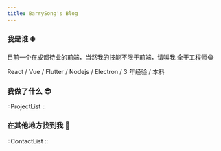 ```yaml
---
title: BarrySong's Blog
---
```


### 我是谁 :snowflake:

目前一个在成都待业的前端，当然我的技能不限于前端，请叫我 全干工程师:joy:

React / Vue / Flutter / Nodejs / Electron / 3 年经验 / 本科

<!-- 你可以在 微博，bilibili，twitter，juejin 找到我, 我都叫@BarrySong4Real, 没有提到的平台同理。 -->

### 我做了什么 :sunglasses:

::ProjectList
::

### 在其他地方找到我 :running:

::ContactList
::
